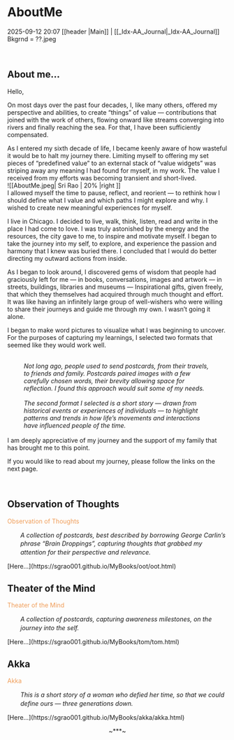 # AboutMe
2025-09-12 20:07 
[[header |Main]] | [[_Idx-AA_Journal|_Idx-AA_Journal]]
Bkgrnd = ??.jpeg

<div style="break-after: page;"></div><br>

## About me… 
Hello, 

On most days over the past four decades, I, like many others, offered my perspective and abilities, to create “things” of value — contributions that joined with the work of others, flowing onward like streams converging into rivers and finally reaching the sea. For that, I have been sufficiently compensated. 

As I entered my sixth decade of life, I became keenly aware of how wasteful it would be to halt my journey there. Limiting myself to offering my set pieces of “predefined value” to an external stack of “value widgets” was striping away any meaning I had found for myself, in my work. The value I received from my efforts was becoming transient and short-lived.
<br>
![[AboutMe.jpeg| Sri Rao | 20% |right  ]]
<br>
I allowed myself the time to pause, reflect, and reorient — to rethink how I should define what I value and which paths I might explore and why. I wished to create new meaningful experiences for myself.

I live in Chicago. I decided to live, walk, think, listen, read and write in the place I had come to love. I was truly astonished by the energy and the resources, the city gave to me, to inspire and motivate myself. I began to take the journey into my self, to explore, and experience the passion and harmony that I knew was buried there.  I concluded that I would do better directing my outward actions from inside. 

As I began to look around, I discovered gems of wisdom that people had graciously left for me  —  in books, conversations, images and artwork   —  in streets, buildings, libraries and museums  — Inspirational gifts, given freely, that which they themselves had acquired through much thought and effort.  It was like having an infinitely large group of well-wishers who were willing to share their journeys and guide me through my own. I wasn’t going it alone. 

I began to make word pictures to visualize what I was beginning to uncover. For the purposes of capturing my learnings, I selected two formats that seemed like they would work well. 

<p style="margin: 0 7.5%; font-style: italic;"><br>
Not long ago, people used to send postcards, from their travels, to friends and family. Postcards paired images with a few carefully chosen words, their brevity allowing space for reflection. I found this approach would suit some of my needs.<br><br>
The second format I selected is a short story — drawn from historical events or 
experiences of individuals — to highlight patterns and trends in how life’s movements and interactions have influenced people of the time. </p>
<br>
I am deeply appreciative of my journey and the support of my family that has brought me to this point.

If you would like to read about my journey, please follow the links on the next page.

<div style="break-after: page;"></div><br>

## Observation of Thoughts
<p style="color: #f09e5a;"><span class="highlight-text">Observation of Thoughts</span></p>

<p style="margin-left: 30px; line-height: 1.4; font-style: italic;">A collection of postcards, best described by borrowing George Carlin’s phrase “Brain Droppings”, capturing thoughts that grabbed my attention for their perspective and relevance. 
</p>
[Here…](https://sgrao001.github.io/MyBooks/oot/oot.html)


## Theater of the Mind
<p style="color: #f09e5a;"><span class="highlight-text">Theater of the Mind</span></p>

<p style="margin-left: 30px; line-height: 1.4; font-style: italic;">A collection of postcards, capturing awareness milestones, on the journey into the self.   
</p>
[Here…](https://sgrao001.github.io/MyBooks/tom/tom.html)

## Akka 
<p style="color: #f09e5a;"><span class="highlight-text">Akka</span></p>

<p style="margin-left: 30px; line-height: 1.4; font-style: italic;">This is a short story of a woman who defied her time, so that we could define ours — three generations down.
</p>
[Here…](https://sgrao001.github.io/MyBooks/akka/akka.html)

<p style="text-align: center; font-style: bold;"> ~***~ </p>

